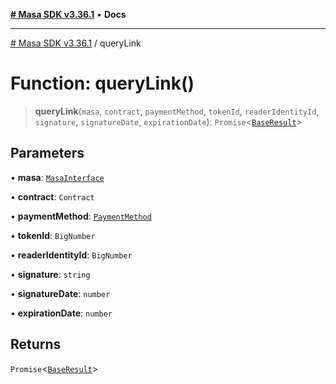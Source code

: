 [**# Masa SDK v3.36.1**](../README.md) • **Docs**

***

[# Masa SDK v3.36.1](../globals.md) / queryLink

# Function: queryLink()

> **queryLink**(`masa`, `contract`, `paymentMethod`, `tokenId`, `readerIdentityId`, `signature`, `signatureDate`, `expirationDate`): `Promise`\<[`BaseResult`](../interfaces/BaseResult.md)\>

## Parameters

• **masa**: [`MasaInterface`](../interfaces/MasaInterface.md)

• **contract**: `Contract`

• **paymentMethod**: [`PaymentMethod`](../type-aliases/PaymentMethod.md)

• **tokenId**: `BigNumber`

• **readerIdentityId**: `BigNumber`

• **signature**: `string`

• **signatureDate**: `number`

• **expirationDate**: `number`

## Returns

`Promise`\<[`BaseResult`](../interfaces/BaseResult.md)\>

